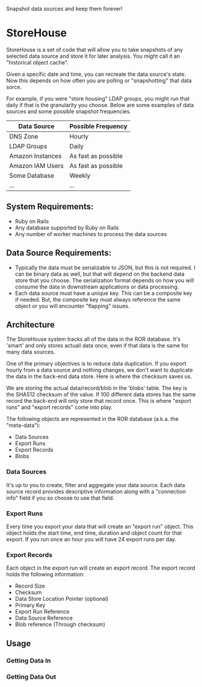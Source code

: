 Snapshot data sources and keep them forever!

# StoreHouse

StoreHouse is a set of code that will allow you to take snapshots of any selected data source and store it for later analysis.  You might call it an "historical object cache".

Given a specific date and time, you can recreate the data source's state.  Now this depends on how often you are polling or "snapshotting" that data sorce.

For example, if you were "store housing" LDAP groups, you might run that daily if that is the granularity you choose.  Below are some examples of data sources and some possible snapshot frequencies.

Data Source        | Possible Frequency
-------------------|------------
 DNS Zone          | Hourly
 LDAP Groups       | Daily
 Amazon Instances  | As fast as possible
 Amazon IAM Users  | As fast as possible
 Some Database     | Weekly
 ...               | ...

## System Requirements:

* Ruby on Rails
* Any database supported by Ruby on Rails
* Any number of worker machines to process the data sources

## Data Source Requirements:

* Typically the data must be serializable to JSON, but this is not required.  I can be binary data as well, but that will depend on the backend data store that you choose.  The serialization format depends on how you will consume the data in downstream applications or data processing.
* Each data source must have a unique key.  This can be a composite key if needed.  But, the composite key must always reference the same object or you will encounter "flapping" issues.

## Architecture

The StoreHouse system tracks all of the data in the ROR database.  It's 'smart' and only stores actuall data once, even if that data is the same for many data sources.

One of the primary objectives is to reduce data duplication.  If you export hourly from a data source and nothing changes, we don't want to duplicate the data in the back-end data store.  Here is where the checksum saves us.

We are storing the actual data/record/blob in the 'blobs' table.  The key is the SHA512 checksum of the value.  If 100 different data stores has the same record the back-end will only store that record once.  This is where "export runs" and "export records" come into play.

The following objects are represented in the ROR database (a.k.a. the "meta-data"):

* Data Sources
* Export Runs
* Export Records
* Blobs

### Data Sources
It's up to you to create, filter and aggregate your data source.  Each data source record provides descriptive information along with a "connection info" field if you so choose to use that field.

### Export Runs
Every time you export your data that will create an "export run" object.  This object holds the start time, end time, duration and object count for that export.  If you run once an hour you will have 24 export runs per day.

### Export Records
Each object in the export run will create an export record.  The export record holds the following information:
* Record Size
* Checksum
* Data Store Location Pointer (optional)
* Primary Key
* Export Run Reference
* Data Source Reference
* Blob reference (Through checksum)

## Usage

### Getting Data In

### Getting Data Out







